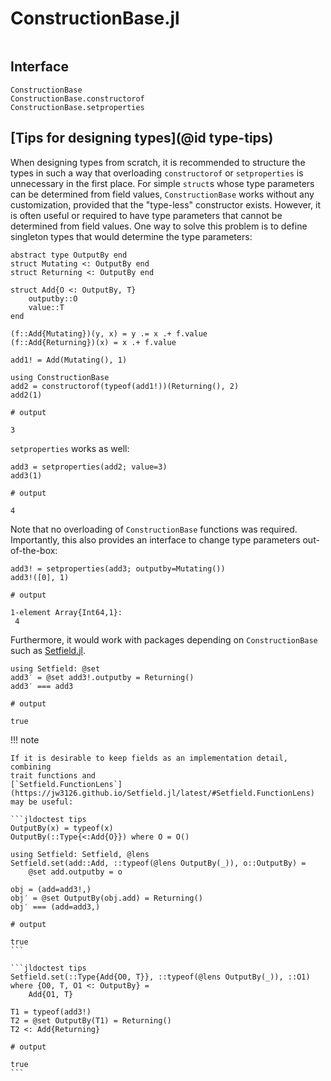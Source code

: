 # ConstructionBase.jl

```@index
```

## Interface

```@docs
ConstructionBase
ConstructionBase.constructorof
ConstructionBase.setproperties
```

## [Tips for designing types](@id type-tips)

When designing types from scratch, it is recommended to structure the types in
such a way that overloading `constructorof` or `setproperties` is unnecessary in
the first place.  For simple `struct`s whose type parameters can be determined
from field values, `ConstructionBase` works without any customization, provided
that the "type-less" constructor exists.  However, it is often useful or
required to have type parameters that cannot be determined from field values.
One way to solve this problem is to define singleton types that would determine
the type parameters:

```jldoctest tips
abstract type OutputBy end
struct Mutating <: OutputBy end
struct Returning <: OutputBy end

struct Add{O <: OutputBy, T}
    outputby::O
    value::T
end

(f::Add{Mutating})(y, x) = y .= x .+ f.value
(f::Add{Returning})(x) = x .+ f.value

add1! = Add(Mutating(), 1)

using ConstructionBase
add2 = constructorof(typeof(add1!))(Returning(), 2)
add2(1)

# output

3
```

`setproperties` works as well:

```jldoctest tips
add3 = setproperties(add2; value=3)
add3(1)

# output

4
```

Note that no overloading of `ConstructionBase` functions was required.
Importantly, this also provides an interface to change type parameters
out-of-the-box:

```jldoctest tips
add3! = setproperties(add3; outputby=Mutating())
add3!([0], 1)

# output

1-element Array{Int64,1}:
 4
```

Furthermore, it would work with packages depending on `ConstructionBase` such
as [Setfield.jl](https://github.com/jw3126/Setfield.jl).

```jldoctest tips
using Setfield: @set
add3′ = @set add3!.outputby = Returning()
add3′ === add3

# output

true
```

!!! note

    If it is desirable to keep fields as an implementation detail, combining
    trait functions and
    [`Setfield.FunctionLens`](https://jw3126.github.io/Setfield.jl/latest/#Setfield.FunctionLens)
    may be useful:

    ```jldoctest tips
    OutputBy(x) = typeof(x)
    OutputBy(::Type{<:Add{O}}) where O = O()

    using Setfield: Setfield, @lens
    Setfield.set(add::Add, ::typeof(@lens OutputBy(_)), o::OutputBy) =
        @set add.outputby = o

    obj = (add=add3!,)
    obj′ = @set OutputBy(obj.add) = Returning()
    obj′ === (add=add3,)

    # output

    true
    ```

    ```jldoctest tips
    Setfield.set(::Type{Add{O0, T}}, ::typeof(@lens OutputBy(_)), ::O1) where {O0, T, O1 <: OutputBy} =
        Add{O1, T}

    T1 = typeof(add3!)
    T2 = @set OutputBy(T1) = Returning()
    T2 <: Add{Returning}

    # output

    true
    ```
